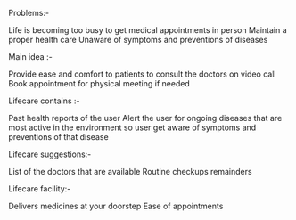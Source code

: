Problems:- 

Life is becoming too busy to get medical appointments in person
Maintain a proper health care
Unaware of symptoms and preventions of diseases

Main idea :-

Provide ease and comfort to patients to consult the doctors on video call
Book appointment for physical meeting if needed

Lifecare contains :-

Past health reports of the user 
Alert the user for ongoing diseases that are most active in the environment so user get aware of symptoms and preventions of that disease 

Lifecare suggestions:-

List of the doctors that are available 
Routine checkups remainders

Lifecare facility:-

Delivers medicines at your doorstep
Ease of appointments
